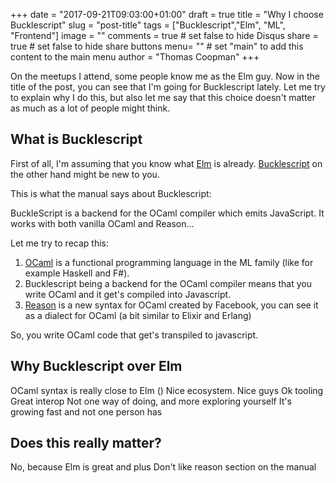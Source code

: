 +++
date = "2017-09-21T09:03:00+01:00"
draft = true
title = "Why I choose Bucklescript"
slug = "post-title"
tags = ["Bucklescript","Elm", "ML", "Frontend"]
image = ""
comments = true	# set false to hide Disqus
share = true	# set false to hide share buttons
menu= ""		# set "main" to add this content to the main menu
author = "Thomas Coopman"
+++

On the meetups I attend, some people know me as the Elm guy. Now in the title of the post, you can see that I'm going for Bucklescript lately. Let me try to explain why I do this, but also let me say that this choice doesn't matter as much as a lot of people might think.

## What is Bucklescript

First of all, I'm assuming that you know what [Elm](http://elm-lang.org/) is already. [Bucklescript](https://bucklescript.github.io/bucklescript/Manual.html) on the other hand might be new to you.

This is what the manual says about Bucklescript:

  BuckleScript is a backend for the OCaml compiler which emits JavaScript. It works with both vanilla OCaml and Reason...

Let me try to recap this:

1. [OCaml](https://ocaml.org/) is a functional programming language in the ML family (like for example Haskell and F#).
2. Bucklescript being a backend for the OCaml compiler means that you write OCaml and it get's compiled into Javascript.
3. [Reason](https://reasonml.github.io/) is a new syntax for OCaml created by Facebook, you can see it as a dialect for OCaml (a bit similar to Elixir and Erlang)

So, you write OCaml code that get's transpiled to javascript. 

## Why Bucklescript over Elm

OCaml syntax is really close to Elm ()
Nice ecosystem. Nice guys
Ok tooling
Great interop
Not one way of doing, and more exploring yourself
It's growing fast and not one person has 


## Does this really matter?

No, because Elm is great and plus Don't like reason section on the manual